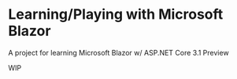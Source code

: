# Learning/Playing with Microsoft Blazor
A project for learning Microsoft Blazor w/ ASP.NET Core 3.1 Preview

WIP
